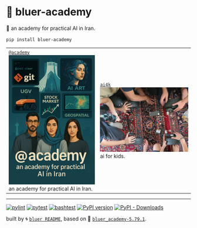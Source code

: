 # 📐 bluer-academy

📐 an academy for practical AI in Iran.

```bash
pip install bluer-academy
```

|   |   |
| --- | --- |
| [`@academy`](./bluer_academy/docs/academy) [![image](https://github.com/kamangir/assets2/raw/main/academy/concepts/06.png?raw=true)](./bluer_academy/docs/academy) an academy for practical AI in Iran. | [`ai4k`](./bluer_academy/docs/ai4k) [![image](https://github.com/kamangir/assets2/raw/main/ai4k/20250604_154200.jpg?raw=true)](./bluer_academy/docs/ai4k) ai for kids. |

---


[![pylint](https://github.com/kamangir/bluer-academy/actions/workflows/pylint.yml/badge.svg)](https://github.com/kamangir/bluer-academy/actions/workflows/pylint.yml) [![pytest](https://github.com/kamangir/bluer-academy/actions/workflows/pytest.yml/badge.svg)](https://github.com/kamangir/bluer-academy/actions/workflows/pytest.yml) [![bashtest](https://github.com/kamangir/bluer-academy/actions/workflows/bashtest.yml/badge.svg)](https://github.com/kamangir/bluer-academy/actions/workflows/bashtest.yml) [![PyPI version](https://img.shields.io/pypi/v/bluer-academy.svg)](https://pypi.org/project/bluer-academy/) [![PyPI - Downloads](https://img.shields.io/pypi/dd/bluer-academy)](https://pypistats.org/packages/bluer-academy)

built by 🌀 [`bluer README`](https://github.com/kamangir/bluer-objects/tree/main/bluer_objects/README), based on 📐 [`bluer_academy-5.79.1`](https://github.com/kamangir/bluer-academy).
